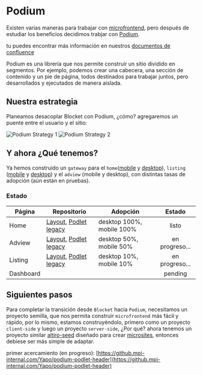 # Podium
Existen varias maneras para trabajar con [microfrontend](https://micro-frontends.org/), pero después de estudiar los beneficios decidimos trabjar con [Podium](https://podium-lib.io).

tu puedes encontrar más información en nuestros [documentos de confluence](https://confluence.mpi-internal.com/display/YAPO/Podium)

Podium es una librería que nos permite construir un sitio dividido en segmentos. Por ejemplo, podemos crear una cabecera, una sección de contenido y un pie de página, todos destinados para trabajar juntos, pero desarrollados y ejecutados de manera aislada.

## Nuestra estrategia
Planeamos desacoplar Blocket con Podium, ¿cómo? agregaremos un puente entre el usuario y el sitio:

![Podium Strategy 1](~@source/assets/podium/podium-strategy.png)
![Podium Strategy 2](~@source/assets/podium/podium-strategy-2.png)

## Y ahora ¿Qué tenemos?
Ya hemos construido un `gateway` para el `home`([mobile](https://m.yapo.cl/) y [desktop](https://www.yapo.cl/)), `listing` ([mobile](https://m.yapo.cl/region_metropolitana) y [desktop](https://www.yapo.cl/region_metropolitana)) y el `adview` (mobile y desktop), con distintas tasas de adopción (aún están en pruebas).

### Estado
Página | Repositorio | Adopción | Estado
--- | --- | --- | :---:
Home      | [Layout](https://github.mpi-internal.com/Yapo/podium-layout-home), [Podlet legacy](https://github.mpi-internal.com/Yapo/podium-podlet-home-legacy) | desktop 100%, mobile 100%| listo
Adview     | [Layout](https://github.mpi-internal.com/Yapo/podium-layout-adview), [Podlet legacy](https://github.mpi-internal.com/Yapo/podium-podlet-adview-legacy)| desktop 50%, mobile 50%| en progreso...
Listing |  [Layout](https://github.mpi-internal.com/Yapo/podium-layout-listing), [Podlet legacy](https://github.mpi-internal.com/Yapo/podium-podlet-listing-legacy) | desktop 10%, mobile 10% | en progreso...
Dashboard |    |    | pending

## Siguientes pasos

Para completar la transición desde `Blocket` hacia `Podium`, necesitamos un proyecto semilla, que nos permita construir `microfrontend` más fácil y rápido, por lo mismo, estamos construyéndolo, primero como un proyecto `client-side` y luego un proyecto `server-side`, ¿Por qué? ahora tenemos un proyecto similar [altiro-seed](https://github.mpi-internal.com/Yapo/altiro-seed) diseñado para crear [microsites](/yapo/frontend-docs/stack/microsites), entonces debiese ser más simple de adaptar.

primer acercamiento (en progreso): [https://github.mpi-internal.com/Yapo/podium-podlet-header](https://github.mpi-internal.com/Yapo/podium-podlet-header)